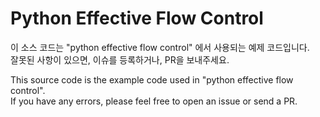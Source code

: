 # Python Effective Flow Control
이 소스 코드는 "python effective flow control" 에서 사용되는 예제 코드입니다.  
잘못된 사항이 있으면, 이슈를 등록하거나, PR을 보내주세요.  


This source code is the example code used in "python effective flow control".  
If you have any errors, please feel free to open an issue or send a PR.  
